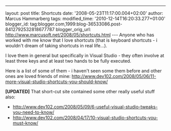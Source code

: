 ---
layout: post
title: Shortcuts
date: '2008-05-23T11:17:00.004+02:00'
author: Marcus Hammarberg
tags:
modified_time: '2010-12-14T16:20:33.277+01:00'
blogger_id: tag:blogger.com,1999:blog-36533086.post-8412792532818677787
blogger_orig_url: http://www.marcusoft.net/2008/05/shortcuts.html ---
Anyone
who has worked with me know that I love shortcuts
(that is
<span id="SPELLING_ERROR_11" class="blsp-spelling-error">keyboard
shortcuts - i <span
id="SPELLING_ERROR_13" class="blsp-spelling-error">wouldn't <span
id="SPELLING_ERROR_14" class="blsp-spelling-error">dream <span
id="SPELLING_ERROR_15" class="blsp-spelling-error">of <span
id="SPELLING_ERROR_16" class="blsp-spelling-error">taking <span
id="SPELLING_ERROR_17" class="blsp-spelling-error">shortcuts in
real <span id="SPELLING_ERROR_18"
class="blsp-spelling-error">life...).

I <span id="SPELLING_ERROR_19" class="blsp-spelling-error">love
<span id="SPELLING_ERROR_20" class="blsp-spelling-error">them in
general <span id="SPELLING_ERROR_21"
class="blsp-spelling-error">but <span id="SPELLING_ERROR_22"
class="blsp-spelling-error">specifically in <span
id="SPELLING_ERROR_23" class="blsp-spelling-error">Visual
Studio - <span id="SPELLING_ERROR_24"
class="blsp-spelling-error">they <span id="SPELLING_ERROR_25"
class="blsp-spelling-error">often <span id="SPELLING_ERROR_26"
class="blsp-spelling-error">involve <span id="SPELLING_ERROR_27"
class="blsp-spelling-error">at <span id="SPELLING_ERROR_28"
class="blsp-spelling-error">least <span id="SPELLING_ERROR_29"
class="blsp-spelling-error">three <span id="SPELLING_ERROR_30"
class="blsp-spelling-error">keys and <span id="SPELLING_ERROR_31"
class="blsp-spelling-error">at <span id="SPELLING_ERROR_32"
class="blsp-spelling-error">least <span id="SPELLING_ERROR_33"
class="blsp-spelling-error">two hands <span
id="SPELLING_ERROR_34" class="blsp-spelling-error">to be <span
id="SPELLING_ERROR_35" class="blsp-spelling-error">fully <span
id="SPELLING_ERROR_36" class="blsp-spelling-error">executed.

<span id="SPELLING_ERROR_37" class="blsp-spelling-error">Here is
a list <span id="SPELLING_ERROR_38"
class="blsp-spelling-error">of <span id="SPELLING_ERROR_39"
class="blsp-spelling-error">some <span id="SPELLING_ERROR_40"
class="blsp-spelling-error">of <span id="SPELLING_ERROR_41"
class="blsp-spelling-error">them - i <span id="SPELLING_ERROR_42"
class="blsp-spelling-error">haven't <span id="SPELLING_ERROR_43"
class="blsp-spelling-error">seen <span id="SPELLING_ERROR_44"
class="blsp-spelling-error">some <span id="SPELLING_ERROR_45"
class="blsp-spelling-error">them <span id="SPELLING_ERROR_46"
class="blsp-spelling-error">before and <span
id="SPELLING_ERROR_47" class="blsp-spelling-error">other <span
id="SPELLING_ERROR_48" class="blsp-spelling-error">ones <span
id="SPELLING_ERROR_49" class="blsp-spelling-error">are <span
id="SPELLING_ERROR_50" class="blsp-spelling-error">loved <span
id="SPELLING_ERROR_51" class="blsp-spelling-error">friends <span
id="SPELLING_ERROR_52" class="blsp-spelling-error">of <span
id="SPELLING_ERROR_53" class="blsp-spelling-error">mine:
<http://www.dev102.com/2008/05/06/11-more-visual-studio-shortcuts-you-should-know/>

**\[UPDATED\]**
That short-cut site contained some other really useful stuff also:

-   <http://www.dev102.com/2008/05/09/6-useful-visual-studio-tweaks-you-need-to-know/>
-   <http://www.dev102.com/2008/04/17/10-visual-studio-shortcuts-you-must-know/>
